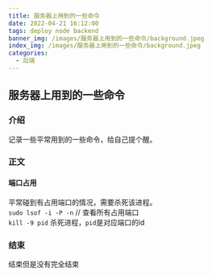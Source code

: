 ```yaml
---
title: 服务器上用到的一些命令
date: 2022-04-21 16:12:00
tags: deploy node backend
banner_img: /images/服务器上用到的一些命令/background.jpeg
index_img: /images/服务器上用到的一些命令/background.jpeg
categories: 
  - 后端  
---
```


## 服务器上用到的一些命令   

### 介绍
记录一些平常用到的一些命令，给自己提个醒。  

### 正文  

#### 端口占用  
平常碰到有占用端口的情况，需要杀死该进程。  
`sudo lsof -i -P -n` // 查看所有占用端口  
`kill -9 pid`  杀死进程，`pid`是对应端口的id  

### 结束  
结束但是没有完全结束  